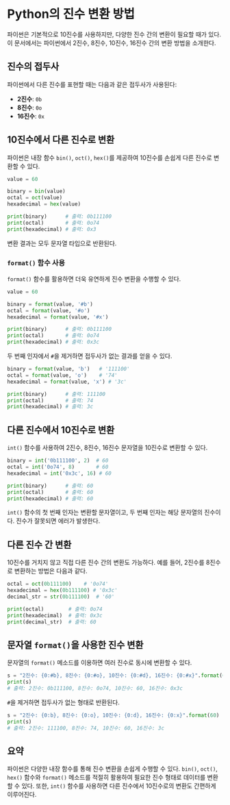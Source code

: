 # Python의 진수 변환 방법

파이썬은 기본적으로 10진수를 사용하지만, 다양한 진수 간의 변환이 필요할 때가 있다. 이 문서에서는 파이썬에서 2진수, 8진수, 10진수, 16진수 간의 변환 방법을 소개한다.

## 진수의 접두사

파이썬에서 다른 진수를 표현할 때는 다음과 같은 접두사가 사용된다:

- **2진수**: `0b`
- **8진수**: `0o`
- **16진수**: `0x`

## 10진수에서 다른 진수로 변환

파이썬은 내장 함수 `bin()`, `oct()`, `hex()`를 제공하여 10진수를 손쉽게 다른 진수로 변환할 수 있다.

```python
value = 60

binary = bin(value)
octal = oct(value)
hexadecimal = hex(value)

print(binary)      # 출력: 0b111100
print(octal)       # 출력: 0o74
print(hexadecimal) # 출력: 0x3
```

변환 결과는 모두 문자열 타입으로 반환된다.

### `format()` 함수 사용

`format()` 함수를 활용하면 더욱 유연하게 진수 변환을 수행할 수 있다.

```python
value = 60

binary = format(value, '#b')
octal = format(value, '#o')
hexadecimal = format(value, '#x')

print(binary)      # 출력: 0b111100
print(octal)       # 출력: 0o74
print(hexadecimal) # 출력: 0x3c
```

두 번째 인자에서 `#`을 제거하면 접두사가 없는 결과를 얻을 수 있다.

```python
binary = format(value, 'b')   # '111100'
octal = format(value, 'o')    # '74'
hexadecimal = format(value, 'x') # '3c'

print(binary)      # 출력: 111100
print(octal)       # 출력: 74
print(hexadecimal) # 출력: 3c
```

## 다른 진수에서 10진수로 변환

`int()` 함수를 사용하여 2진수, 8진수, 16진수 문자열을 10진수로 변환할 수 있다.

```python
binary = int('0b111100', 2)  # 60
octal = int('0o74', 8)       # 60
hexadecimal = int('0x3c', 16) # 60

print(binary)      # 출력: 60
print(octal)       # 출력: 60
print(hexadecimal) # 출력: 60
```

`int()` 함수의 첫 번째 인자는 변환할 문자열이고, 두 번째 인자는 해당 문자열의 진수이다. 진수가 잘못되면 에러가 발생한다.

## 다른 진수 간 변환

10진수를 거치지 않고 직접 다른 진수 간의 변환도 가능하다. 예를 들어, 2진수를 8진수로 변환하는 방법은 다음과 같다.

```python
octal = oct(0b111100)    # '0o74'
hexadecimal = hex(0b111100) # '0x3c'
decimal_str = str(0b111100)  # '60'

print(octal)        # 출력: 0o74
print(hexadecimal)  # 출력: 0x3c
print(decimal_str)  # 출력: 60
```

## 문자열 `format()`을 사용한 진수 변환

문자열의 `format()` 메소드를 이용하면 여러 진수로 동시에 변환할 수 있다.

```python
s = "2진수: {0:#b}, 8진수: {0:#o}, 10진수: {0:#d}, 16진수: {0:#x}".format(60)
print(s)
# 출력: 2진수: 0b111100, 8진수: 0o74, 10진수: 60, 16진수: 0x3c
```

`#`을 제거하면 접두사가 없는 형태로 반환된다.

```python
s = "2진수: {0:b}, 8진수: {0:o}, 10진수: {0:d}, 16진수: {0:x}".format(60)
print(s)
# 출력: 2진수: 111100, 8진수: 74, 10진수: 60, 16진수: 3c
```

## 요약

파이썬은 다양한 내장 함수를 통해 진수 변환을 손쉽게 수행할 수 있다. `bin()`, `oct()`, `hex()` 함수와 `format()` 메소드를 적절히 활용하여 필요한 진수 형태로 데이터를 변환할 수 있다. 또한, `int()` 함수를 사용하면 다른 진수에서 10진수로의 변환도 간편하게 이루어진다.